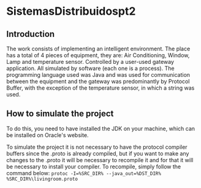 # SistemasDistribuidospt2
## Introduction
The work consists of implementing an intelligent environment. The place has a total of 4 pieces of equipment, they are: Air Conditioning, Window, Lamp and temperature sensor. Controlled by a user-used gateway application. All simulated by software (each one is a process). The programming language used was Java and was used for communication between the equipment and the gateway was predominantly by Protocol Buffer, with the exception of the temperature sensor, in which a string was used.
## How to simulate the project
To do this, you need to have installed the JDK on your machine, which can be installed on Oracle's website.

To simulate the project it is not necessary to have the protocol compiler buffers since the .proto is already compiled, but if you want to make any changes to the .proto it will be necessary to recompile it and for that it will be necessary to install your compiler. To recompile, simply follow the command below:
```protoc -I=%SRC_DIR% --java_out=%DST_DIR% %SRC_DIR%\livingroom.proto```



